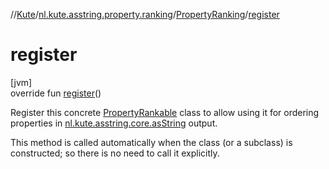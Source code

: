 //[Kute](../../../index.md)/[nl.kute.asstring.property.ranking](../index.md)/[PropertyRanking](index.md)/[register](register.md)

# register

[jvm]\
override fun [register](register.md)()

Register this concrete [PropertyRankable](../-property-rankable/index.md) class to allow using it for ordering properties in [nl.kute.asstring.core.asString](../../nl.kute.asstring.core/as-string.md) output.

This method is called automatically when the class (or a subclass) is constructed; so there is no need to call it explicitly.
